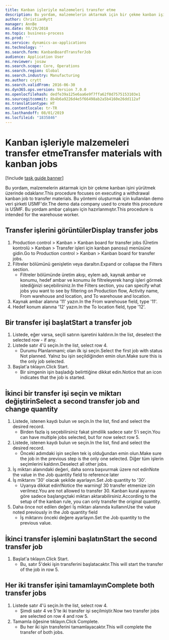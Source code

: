 ```yaml
---
title: Kanban işleriyle malzemeleri transfer etme
description: Bu yordam, malzemelerin aktarmak için bir çekme kanban işini yürütmek üzerinde odaklanır.
author: ChristianRytt
manager: AnnBe
ms.date: 08/29/2018
ms.topic: business-process
ms.prod: ''
ms.service: dynamics-ax-applications
ms.technology: ''
ms.search.form: KanbanBoardTransferJob
audience: Application User
ms.reviewer: josaw
ms.search.scope: Core, Operations
ms.search.region: Global
ms.search.industry: Manufacturing
ms.author: crytt
ms.search.validFrom: 2016-06-30
ms.dyn365.ops.version: Version 7.0.0
ms.openlocfilehash: dedfe39a125e6aa6e9f7ffa62f0d7575153103e1
ms.sourcegitcommit: 8b4b6a9226d4e5f66498ab2a5b4160e26dd112af
ms.translationtype: HT
ms.contentlocale: tr-TR
ms.lasthandoff: 08/01/2019
ms.locfileid: "1835846"
---
```

# <a name="transfer-materials-with-kanban-jobs"></a><span data-ttu-id="45929-103">Kanban işleriyle malzemeleri transfer etme</span><span class="sxs-lookup"><span data-stu-id="45929-103">Transfer materials with kanban jobs</span></span>

[!include [task guide banner](../../includes/task-guide-banner.md)]

<span data-ttu-id="45929-104">Bu yordam, malzemelerin aktarmak için bir çekme kanban işini yürütmek üzerinde odaklanır.</span><span class="sxs-lookup"><span data-stu-id="45929-104">This procedure focuses on executing a withdrawal kanban job to transfer materials.</span></span> <span data-ttu-id="45929-105">Bu yöntemi oluşturmak için kullanılan demo veri şirketi USMF'dir.</span><span class="sxs-lookup"><span data-stu-id="45929-105">The demo data company used to create this procedure is USMF.</span></span> <span data-ttu-id="45929-106">Bu yordam ambar çalışanı için hazırlanmıştır.</span><span class="sxs-lookup"><span data-stu-id="45929-106">This procedure is intended for the warehouse worker.</span></span>


## <a name="display-transfer-jobs"></a><span data-ttu-id="45929-107">Transfer işlerini görüntüler</span><span class="sxs-lookup"><span data-stu-id="45929-107">Display transfer jobs</span></span>
1. <span data-ttu-id="45929-108">Production control > Kanban > Kanban board for transfer jobs (Üretim kontrolü > Kanban > Transfer işleri için kanban panosu) menüsüne gidin.</span><span class="sxs-lookup"><span data-stu-id="45929-108">Go to Production control > Kanban > Kanban board for transfer jobs.</span></span>
2. <span data-ttu-id="45929-109">Filtreler bölümünü genişletin veya daraltın.</span><span class="sxs-lookup"><span data-stu-id="45929-109">Expand or collapse the Filters section.</span></span>
    * <span data-ttu-id="45929-110">Filtreler bölümünde üretim akışı, eylem adı, kaynak ambar ve konumu, hedef ambar ve konumu ile filtreleyerek hangi işleri görmek istediğinizi seçebilirsiniz.</span><span class="sxs-lookup"><span data-stu-id="45929-110">In the Filters section, you can specify what jobs you want to see by filtering on Production flow, Activity name, From warehouse and location, and To warehouse and location.</span></span>  
3. <span data-ttu-id="45929-111">Kaynak ambar alanına '11' yazın.</span><span class="sxs-lookup"><span data-stu-id="45929-111">In the From warehouse field, type '11'.</span></span>
4. <span data-ttu-id="45929-112">Hedef konum alanına '12' yazın.</span><span class="sxs-lookup"><span data-stu-id="45929-112">In the To location field, type '12'.</span></span>

## <a name="start-a-transfer-job"></a><span data-ttu-id="45929-113">Bir transfer işi başlat</span><span class="sxs-lookup"><span data-stu-id="45929-113">Start a transfer job</span></span>
1. <span data-ttu-id="45929-114">Listede, eğer varsa, seçili satırın işaretini kaldırın.</span><span class="sxs-lookup"><span data-stu-id="45929-114">In the list, deselect the selected row - if any.</span></span>
2. <span data-ttu-id="45929-115">Listede satır 4'ü seçin.</span><span class="sxs-lookup"><span data-stu-id="45929-115">In the list, select row 4.</span></span>
    * <span data-ttu-id="45929-116">Durumu Planlanmami; olan ilk işi seçin.</span><span class="sxs-lookup"><span data-stu-id="45929-116">Select the first job with status Not planned.</span></span> <span data-ttu-id="45929-117">Yalnız bu işin seçildiğinden emin olun.</span><span class="sxs-lookup"><span data-stu-id="45929-117">Make sure this is the only job selected.</span></span>  
3. <span data-ttu-id="45929-118">Başlat'a tıklayın.</span><span class="sxs-lookup"><span data-stu-id="45929-118">Click Start.</span></span>
    * <span data-ttu-id="45929-119">Bir simgenin işin başladığı belirttiğine dikkat edin.</span><span class="sxs-lookup"><span data-stu-id="45929-119">Notice that an icon indicates that the job is started.</span></span>  

## <a name="select-a-second-transfer-job-and-change-quantity"></a><span data-ttu-id="45929-120">İkinci bir transfer işi seçin ve miktarı değiştirin</span><span class="sxs-lookup"><span data-stu-id="45929-120">Select a second transfer job and change quantity</span></span>
1. <span data-ttu-id="45929-121">Listede, istenen kaydı bulun ve seçin.</span><span class="sxs-lookup"><span data-stu-id="45929-121">In the list, find and select the desired record.</span></span>
    * <span data-ttu-id="45929-122">Birden fazla iş seçebilirsiniz fakat şimdilik sadece satır 5'i seçin.</span><span class="sxs-lookup"><span data-stu-id="45929-122">You can have multiple jobs selected, but for now select row 5.</span></span>  
2. <span data-ttu-id="45929-123">Listede, istenen kaydı bulun ve seçin.</span><span class="sxs-lookup"><span data-stu-id="45929-123">In the list, find and select the desired record.</span></span>
    * <span data-ttu-id="45929-124">Önceki adımdaki işin seçilen tek iş olduğundan emin olun.</span><span class="sxs-lookup"><span data-stu-id="45929-124">Make sure the job in the previous step is the only one selected.</span></span> <span data-ttu-id="45929-125">Diğer tüm işlerin seçimlerini kaldırın.</span><span class="sxs-lookup"><span data-stu-id="45929-125">Deselect all other jobs.</span></span>  
3. <span data-ttu-id="45929-126">İş miktarı alanındaki değeri, daha sonra başvurmak üzere not edin</span><span class="sxs-lookup"><span data-stu-id="45929-126">Note the value in the Job quantity field to reference later</span></span>
4. <span data-ttu-id="45929-127">İş miktarını '30' olacak şekilde ayarlayın.</span><span class="sxs-lookup"><span data-stu-id="45929-127">Set Job quantity to '30'.</span></span>
    * <span data-ttu-id="45929-128">Uyarıya dikkat edin!</span><span class="sxs-lookup"><span data-stu-id="45929-128">Notice the warning!</span></span> <span data-ttu-id="45929-129">30 transfer etmenize izin verilmez.</span><span class="sxs-lookup"><span data-stu-id="45929-129">You are not allowed to transfer 30.</span></span> <span data-ttu-id="45929-130">Kanban kural ayarına göre sadece başlangıçtaki miktarı aktarabilirsiniz.</span><span class="sxs-lookup"><span data-stu-id="45929-130">According to the setup of the kanban rule, you can only transfer the original quantity.</span></span>  
5. <span data-ttu-id="45929-131">Daha önce not edilen değeri İş miktarı alanında kullanın</span><span class="sxs-lookup"><span data-stu-id="45929-131">Use the value noted previously in the Job quantity field</span></span>
    * <span data-ttu-id="45929-132">İş miktarını önceki değere ayarlayın.</span><span class="sxs-lookup"><span data-stu-id="45929-132">Set the Job quantity to the previous value.</span></span>  

## <a name="start-the-second-transfer-job"></a><span data-ttu-id="45929-133">İkinci transfer işlemini başlatın</span><span class="sxs-lookup"><span data-stu-id="45929-133">Start the second transfer job</span></span>
1. <span data-ttu-id="45929-134">Başlat'a tıklayın.</span><span class="sxs-lookup"><span data-stu-id="45929-134">Click Start.</span></span>
    * <span data-ttu-id="45929-135">Bu, satır 5'deki işin transferini başlatacaktır.</span><span class="sxs-lookup"><span data-stu-id="45929-135">This will start the transfer of the job in row 5.</span></span>  

## <a name="complete-both-transfer-jobs"></a><span data-ttu-id="45929-136">Her iki transfer işini tamamlayın</span><span class="sxs-lookup"><span data-stu-id="45929-136">Complete both transfer jobs</span></span>
1. <span data-ttu-id="45929-137">Listede satır 4'ü seçin.</span><span class="sxs-lookup"><span data-stu-id="45929-137">In the list, select row 4.</span></span>
    * <span data-ttu-id="45929-138">Şimdi satır 4 ve 5'te iki transfer işi seçilmiştir.</span><span class="sxs-lookup"><span data-stu-id="45929-138">Now two transfer jobs are selected on row 4 and row 5.</span></span>  
2. <span data-ttu-id="45929-139">Tamamla öğesine tıklayın.</span><span class="sxs-lookup"><span data-stu-id="45929-139">Click Complete.</span></span>
    * <span data-ttu-id="45929-140">Bu her iki işin transferini tamamlayacaktır.</span><span class="sxs-lookup"><span data-stu-id="45929-140">This will complete the transfer of both jobs.</span></span>  

